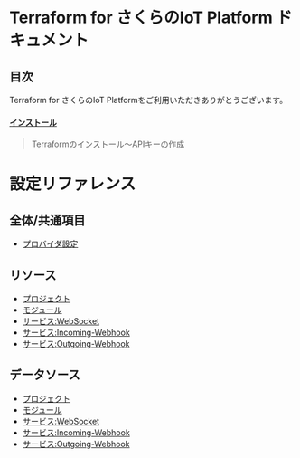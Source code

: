 # Terraform for さくらのIoT Platform ドキュメント

## 目次

Terraform for さくらのIoT Platformをご利用いただきありがとうございます。
  
#### [インストール](installation.md)  

> Terraformのインストール〜APIキーの作成

# 設定リファレンス

## 全体/共通項目

- [プロバイダ設定](configuration/provider.md)
  
## リソース

  - [プロジェクト](configuration/resources/project.md)
  - [モジュール](configuration/resources/module.md)
  - [サービス:WebSocket](configuration/resources/service_websocket.md)
  - [サービス:Incoming-Webhook](configuration/resources/service_incoming_webhook.md)
  - [サービス:Outgoing-Webhook](configuration/resources/service_outgoing_webhook.md)

## データソース

  - [プロジェクト](configuration/datasource/project.md)
  - [モジュール](configuration/datasource/module.md)
  - [サービス:WebSocket](configuration/datasource/service_websocket.md)
  - [サービス:Incoming-Webhook](configuration/datasource/service_incoming_webhook.md)
  - [サービス:Outgoing-Webhook](configuration/datasource/service_outgoing_webhook.md)
